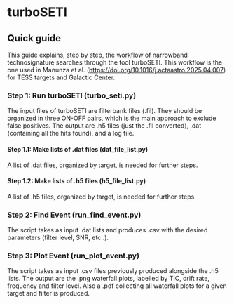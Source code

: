 # turboSETI
## Quick guide 
This guide explains, step by step, the workflow of narrowband technosignature searches through the tool turboSETI. 
This workflow is the one used in Manunza et al. (https://doi.org/10.1016/j.actaastro.2025.04.007) for TESS targets and Galactic Center.

### Step 1: Run turboSETI (turbo_seti.py)
  The input files of turboSETI are filterbank files (.fil). They should be organized in three ON-OFF pairs, which is the main approach to exclude false positives. 
The output are .h5 files (just the .fil converted), .dat (containing all the hits found), and a log file.

#### Step 1.1: Make lists of .dat files (dat_file_list.py)
  A list of .dat files, organized by target, is needed for further steps.

#### Step 1.2: Make lists of .h5 files (h5_file_list.py)
  A list of .h5 files, organized by target, is needed for further steps.


### Step 2: Find Event (run_find_event.py)
  The script takes as input .dat lists and produces .csv with the desired parameters (filter level, SNR, etc..). 
  

### Step 3: Plot Event (run_plot_event.py)
  The script takes as input .csv files previously produced alongside the .h5 lists. The output are the .png waterfall plots, labelled by TIC, drift rate, frequency and filter level. Also a .pdf collecting all waterfall plots for a given target and filter is produced.  



